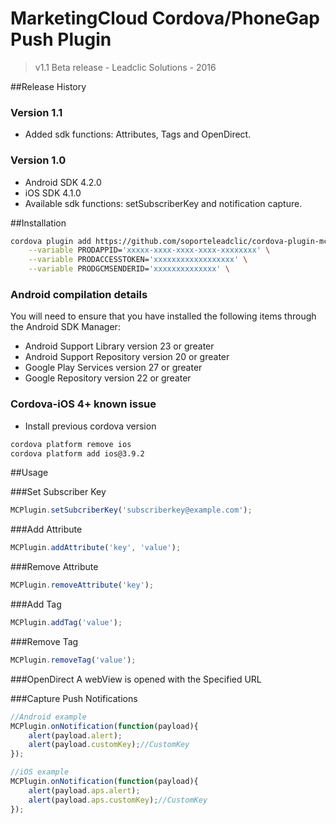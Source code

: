 # MarketingCloud Cordova/PhoneGap Push Plugin
> v1.1 Beta release -  Leadclic Solutions - 2016

##Release History
### Version 1.1
- Added sdk functions: Attributes, Tags and OpenDirect.

### Version 1.0
- Android SDK 4.2.0 
- iOS SDK 4.1.0
- Available sdk functions: setSubscriberKey and notification capture.

##Installation
```Bash
cordova plugin add https://github.com/soporteleadclic/cordova-plugin-mc \
	--variable PRODAPPID='xxxxx-xxxx-xxxx-xxxx-xxxxxxxx' \
	--variable PRODACCESSTOKEN='xxxxxxxxxxxxxxxxxx' \
	--variable PRODGCMSENDERID='xxxxxxxxxxxxxx' \

```

### Android compilation details
You will need to ensure that you have installed the following items through the Android SDK Manager:

- Android Support Library version 23 or greater
- Android Support Repository version 20 or greater
- Google Play Services version 27 or greater
- Google Repository version 22 or greater

### Cordova-iOS 4+ known issue

- Install previous cordova version
```Bash
cordova platform remove ios
cordova platform add ios@3.9.2 
```

##Usage

###Set Subscriber Key

```javascript
MCPlugin.setSubcriberKey('subscriberkey@example.com');
```

###Add Attribute

```javascript
MCPlugin.addAttribute('key', 'value');
```

###Remove Attribute

```javascript
MCPlugin.removeAttribute('key');
```

###Add Tag

```javascript
MCPlugin.addTag('value');
```

###Remove Tag

```javascript
MCPlugin.removeTag('value');
```

###OpenDirect
A webView is opened with the Specified URL

###Capture Push Notifications

```javascript
//Android example
MCPlugin.onNotification(function(payload){
    alert(payload.alert);
    alert(payload.customKey);//CustomKey
});

//iOS example
MCPlugin.onNotification(function(payload){
    alert(payload.aps.alert);
    alert(payload.aps.customKey);//CustomKey
});
```
